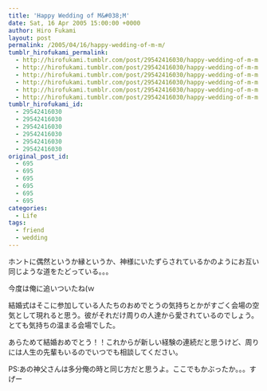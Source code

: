 ```yaml
---
title: 'Happy Wedding of M&#038;M'
date: Sat, 16 Apr 2005 15:00:00 +0000
author: Hiro Fukami
layout: post
permalink: /2005/04/16/happy-wedding-of-m-m/
tumblr_hirofukami_permalink:
  - http://hirofukami.tumblr.com/post/29542416030/happy-wedding-of-m-m
  - http://hirofukami.tumblr.com/post/29542416030/happy-wedding-of-m-m
  - http://hirofukami.tumblr.com/post/29542416030/happy-wedding-of-m-m
  - http://hirofukami.tumblr.com/post/29542416030/happy-wedding-of-m-m
  - http://hirofukami.tumblr.com/post/29542416030/happy-wedding-of-m-m
  - http://hirofukami.tumblr.com/post/29542416030/happy-wedding-of-m-m
tumblr_hirofukami_id:
  - 29542416030
  - 29542416030
  - 29542416030
  - 29542416030
  - 29542416030
  - 29542416030
original_post_id:
  - 695
  - 695
  - 695
  - 695
  - 695
  - 695
categories:
  - Life
tags:
  - friend
  - wedding
---
```

<div class="section">
  <p>
    ホントに偶然というか縁というか、神様にいたずらされているかのようにお互い同じような道をたどっている。。。
  </p>
  
  <p>
    今度は俺に追いついたね(ｗ
  </p>
  
  <p>
    結婚式はそこに参加している人たちのおめでとうの気持ちとかがすごく会場の空気として現れると思う。彼がそれだけ周りの人達から愛されているのでしょう。とても気持ちの温まる会場でした。
  </p>
  
  <p>
    あらためて結婚おめでとう！！これからが新しい経験の連続だと思うけど、周りには人生の先輩もいるのでいつでも相談してください。
  </p>
  
  <p>
    PS:あの神父さんは多分俺の時と同じ方だと思うよ。ここでもかぶったか。。。すげー
  </p>
</div>
